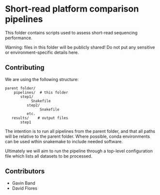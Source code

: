 # Short-read platform comparison pipelines
This folder contains scripts used to assess short-read sequencing performance.

Warning: files in this folder will be publicly shared!
Do not put any sensitive or environment-specific details here.

## Contributing

We are using the following structure:

    parent folder/
	    pipelines/  # this folder
           step1/
                Snakefile
			  step2/
					Snakefile
			  etc.
       results/    # output files
           step1

The intention is to run all pipelines from the parent folder, and that all paths will be relative to the parent folder.
Where possible, conda environments can be used wthin snakemake to include needed software.

Ultimately we will aim to run the pipeline through a top-level configuration file which lists all datasets to be processed.

## Contributors

- Gavin Band
- David Flores

